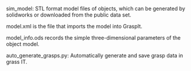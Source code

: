 ﻿
sim_model: STL format model files of objects, which can be generated by solidworks or downloaded from the public data set.

model.xml is the file that imports the model into GraspIt.

model_info.ods records the simple three-dimensional parameters of the object model.

auto_generate_grasps.py: Automatically generate and save grasp data in grass IT.